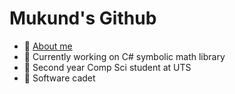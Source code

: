 # Mukund's Github

- 🧭 [About me](https://mukundks2004.github.io/)
- 🚀 Currently working on C# symbolic math library
- 🏫 Second year Comp Sci student at UTS
- 🏢 Software cadet
